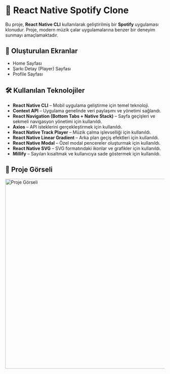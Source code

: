 # 🎵 React Native Spotify Clone

Bu proje, **React Native CLI** kullanılarak geliştirilmiş bir **Spotify** uygulaması klonudur. Proje, modern müzik çalar uygulamalarına benzer bir deneyim sunmayı amaçlamaktadır.

## 📱 Oluşturulan Ekranlar
- Home Sayfası
- Şarkı Detay (Player) Sayfası
- Profile Sayfası

## 🛠 Kullanılan Teknolojiler
- **React Native CLI** – Mobil uygulama geliştirme için temel teknoloji.
- **Context API** – Uygulama genelinde veri paylaşımı ve yönetimi sağlandı.
- **React Navigation (Bottom Tabs + Native Stack)** – Sayfa geçişleri ve sekmeli navigasyon yönetimi için kullanıldı.
- **Axios** – API isteklerini gerçekleştirmek için kullanıldı.
- **React Native Track Player** – Müzik çalma işlevselliği için kullanıldı.
- **React Native Linear Gradient** – Arka plan geçiş efektleri için kullanıldı.
- **React Native Modal** – Özel modal pencereler oluşturmak için kullanıldı.
- **React Native SVG** – SVG formatındaki ikonlar ve grafikler için kullanıldı.
- **Millify** – Sayıları kısaltmak ve kullanıcıya sade göstermek için kullanıldı.


## 🎨 Proje Görseli
<!-- Buraya proje görselini ekleyebilirsin -->
<img src="(https://github.com/ibrahimcelik1804/spotisyClone/blob/main/src/assets/images/Gorsel.gif?raw=true)" alt="Proje Görseli" width="600"/>



